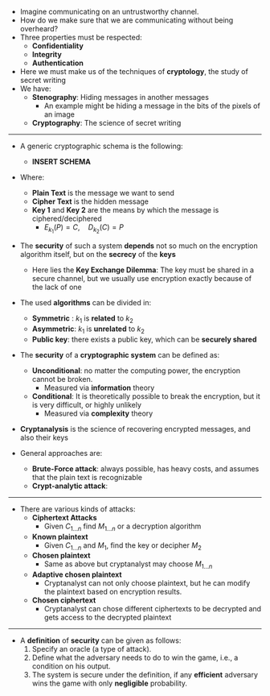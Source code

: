 + Imagine communicating on an untrustworthy channel. 
+ How do we make sure that we are communicating without being overheard?
+ Three properties must be respected:
	+ **Confidentiality**
	+ **Integrity**
	+ **Authentication**
+ Here we must make us of the techniques of **cryptology**, the study of secret writing
+ We have:
	+ **Stenography**: Hiding messages in another messages
		+ An example might be hiding a message in the bits of the pixels of an image
	+ **Cryptography**: The science of secret writing

---
+ A generic cryptographic schema is the following:
	+ **INSERT SCHEMA**
+ Where:
	+ **Plain Text** is the message we want to send
	+ **Cipher Text** is the hidden message
	+ **Key 1** and **Key 2** are the means by which the message is ciphered/deciphered
		+ $E_{k_1}(P) = C, \quad D_{k_2}(C) = P$ 

+ The **security** of such a system **depends** not so much on the encryption algorithm itself, but on the **secrecy** of the **keys**
	+ Here lies the **Key Exchange Dilemma**: The key must be shared in a secure channel, but we usually use encryption exactly because of the lack of one

+ The used **algorithms** can be divided in:
	+ **Symmetric** : $k_1$ is **related** to $k_2$ 
	+ **Asymmetric**: $k_1$ is **unrelated** to $k_2$ 
	+ **Public key**: there exists a public key, which can be **securely shared**

+ The **security** of a **cryptographic system** can be defined as:
	+ **Unconditional**: no matter the computing power, the encryption cannot be broken. 
		+ Measured via **information** theory
	+ **Conditional**: It is theoretically possible to break the encryption, but it is very difficult, or highly unlikely
		+ Measured via **complexity** theory

+ **Cryptanalysis** is the science of recovering encrypted messages, and also their keys
+ General approaches are:
	+ **Brute-Force attack**: always possible, has heavy costs, and assumes that the plain text is recognizable
	+ **Crypt-analytic attack**:
---
+ There are various kinds of attacks:
	+ **Ciphertext Attacks**
		+ Given $C_{1\dots n}$ find $M_{1\dots n}$ or a decryption algorithm
	+ **Known plaintext**
		+ Given $C_{1\dots n}$ and $M_1$, find the key or decipher $M_{2}$ 
   + **Chosen plaintext** 
		+ Same as above but cryptanalyst may choose $M_{1\dots n}$
	+ **Adaptive chosen plaintext** 
		+ Cryptanalyst can not only choose plaintext, but he can modify the plaintext based on encryption results.
	+ **Chosen ciphertext** 
		+ Cryptanalyst can chose different ciphertexts to be decrypted and gets access to the decrypted plaintext
---
+ A **definition** of **security** can be given as follows:
	1. Specify an oracle (a type of attack).
	2. Define what the adversary needs to do to win the game, i.e., a condition on his output.
	3. The system is secure under the definition, if any **efficient** adversary wins the game with only **negligible** probability.